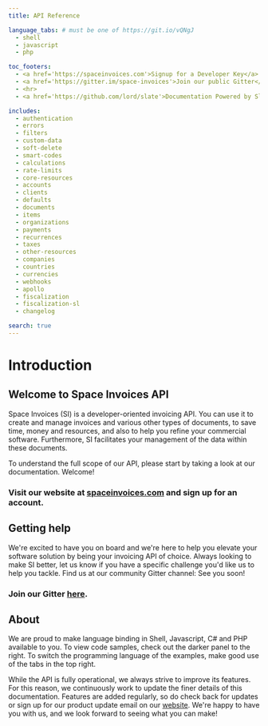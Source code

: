 ```yaml
---
title: API Reference

language_tabs: # must be one of https://git.io/vQNgJ
  - shell
  - javascript
  - php

toc_footers:
  - <a href='https://spaceinvoices.com'>Signup for a Developer Key</a>
  - <a href='https://gitter.im/space-invoices'>Join our public Gitter</a>
  - <hr>
  - <a href='https://github.com/lord/slate'>Documentation Powered by Slate</a>

includes:
  - authentication
  - errors
  - filters
  - custom-data
  - soft-delete
  - smart-codes
  - calculations
  - rate-limits
  - core-resources
  - accounts
  - clients
  - defaults
  - documents
  - items
  - organizations
  - payments
  - recurrences
  - taxes
  - other-resources
  - companies
  - countries
  - currencies
  - webhooks
  - apollo
  - fiscalization
  - fiscalization-sl
  - changelog

search: true
---
```


# Introduction

## Welcome to Space Invoices API

Space Invoices (SI) is a developer-oriented invoicing API. You can use it to create and manage invoices and various other types of documents, to save time, money and resources, and also to help you refine your commercial software. Furthermore, SI facilitates your management of the data within these documents.

To understand the full scope of our API, please start by taking a look at our documentation. Welcome!

### Visit our website at [spaceinvoices.com](https://spaceinvoices.com) and sign up for an account.

## Getting help

We're excited to have you on board and we're here to help you elevate your software solution by being your invoicing API of choice.
Always looking to make SI better, let us know if you have a specific challenge you'd like us to help you tackle. Find us at our community Gitter channel: See you soon!

### Join our Gitter [here](https://gitter.im/space-invoices).

## About

We are proud to make language binding in Shell, Javascript, C# and PHP available to you. To view code samples, check out the darker panel to the right. To switch the programming language of the examples, make good use of the tabs in the top right.

While the API is fully operational, we always strive to improve its features. For this reason, we continuously work to update the finer details of this documentation. Features are added regularly, so do check back for updates or sign up for our product update email on our <a href="http://spaceinvoices.com">website</a>. We're happy to have you with us, and we look forward to seeing what you can make!
